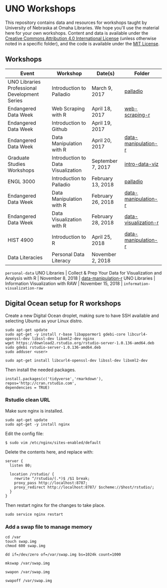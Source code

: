 # UNO Workshops

This repository contains data and resources for workshops taught by University of Nebraska at Omaha Libraries. We hope you'll use the material here for your own workshops. Content and data is available under the [Creative Commons Attribution 4.0 International License](http://creativecommons.org/licenses/by/4.0/) (unless otherwise noted in a specific folder), and the code is available under the [MIT License](http://opensource.org/licenses/MIT).

## Workshops

Event                   | Workshop                 | Date(s)       | Folder
----------------------- | ------------------------ | ------------- | -----------
UNO Libraries Professional Development Series | Introduction to Palladio | March 9, 2017 | [palladio](palladio)
Endangered Data Week | Web Scraping with R | April 18, 2017 | [web-scraping-r](web-scraping-r)
Endangered Data Week | Introduction to Github | April 19, 2017 |
Endangered Data Week | Data Manipulation with R | April 20, 2017 | [data-manipulation-r](data-manipulation-r)
Graduate Studies Workshops | Introduction to Data Visualization | September 7, 2017 | [intro-data-viz](intro-data-viz)
ENGL 3000 | Introduction to Palladio | February 13, 2018 | [palladio](palladio)
Endangered Data Week | Data Manipulation with R | February 26, 2018 | [data-manipulation-r](data-manipulation-r)
Endangered Data Week | Data Visualization with R | February 28, 2018 | [data-visualization-r](data-visualization-r)
HIST 4900            | Introduction to R         | April 25, 2018    | [data-manipulation-r](data-manipulation-r)
Data Literacies      | Personal Data Literacy | November 2, 2018    |
`personal-data` 
UNO Libraries        | Collect & Prep Your Data for Visualization and Analysis with R | November 8, 2018    | [data-manipulation-r](data-manipulation-r)
UNO Libraries        | Information Visualization with RAW | November 15, 2018    | `information-visualization-raw` 

## Digital Ocean setup for R workshops

Create a new Digital Ocean droplet, making sure to have SSH available and
selecting Ubuntu as your Linux distro.

```
sudo apt-get update
sudo apt-get -y install r-base libapparmor1 gdebi-core libcurl4-openssl-dev libssl-dev libxml2-dev nginx
wget https://download2.rstudio.org/rstudio-server-1.0.136-amd64.deb
sudo gdebi rstudio-server-1.0.136-amd64.deb
sudo adduser <user>

sudo apt-get install libcurl4-openssl-dev libssl-dev libxml2-dev
```

Then install the needed packages.

```
install.packages(c('tidyverse','rmarkdown'), repos='http://cran.rstudio.com',
dependencies = TRUE)
```

### Rstudio clean URL

Make sure nginx is installed.

```
sudo apt-get update
sudo apt-get -y install nginx
```

Edit the config file:

```
$ sudo vim /etc/nginx/sites-enabled/default
```

Delete the contents here, and replace with:

```
server {
  listen 80; 

  location /rstudio/ {
    rewrite ^/rstudio/(.*)$ /$1 break;
    proxy_pass http://localhost:8787;
    proxy_redirect http://localhost:8787/ $scheme://$host/rstudio/;
  }
}
```

Then restart nginx for the changes to take place.

```
sudo service nginx restart
```

### Add a swap file to manage memory

```
cd /var
touch swap.img
chmod 600 swap.img

dd if=/dev/zero of=/var/swap.img bs=1024k count=1000

mkswap /var/swap.img

swapon /var/swap.img

swapoff /var/swap.img
```
